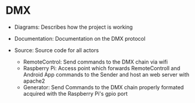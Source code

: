 # DMX

- Diagrams: Describes how the project is working
- Documentation: Documentation on the DMX protocol

- Source: Source code for all actors
    - RemoteControl: Send commands to the DMX chain via wifi
    - Raspberry Pi: Access point which forwards RemoteControll and Android App commands to the Sender and host an web server with apache2
    - Generator: Send Commands to the DMX chain properly formated acquired with the Raspberry Pi's gpio port
